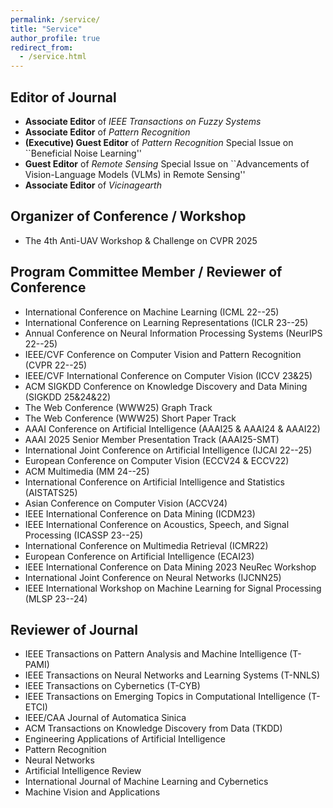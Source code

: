 ```yaml
---
permalink: /service/
title: "Service"
author_profile: true
redirect_from: 
  - /service.html
---
```


## Editor of Journal 

- **Associate Editor** of *IEEE Transactions on Fuzzy Systems*
- **Associate Editor** of *Pattern Recognition*
- **(Executive) Guest Editor** of *Pattern Recognition* Special Issue on ``Beneficial Noise Learning''
- **Guest Editor** of *Remote Sensing* Special Issue on ``Advancements of Vision-Language Models (VLMs) in Remote Sensing''
- **Associate Editor** of *Vicinagearth*

## Organizer of Conference / Workshop
- The 4th Anti-UAV Workshop \& Challenge on CVPR 2025

## Program Committee Member / Reviewer of Conference

- International Conference on Machine Learning (ICML 22--25)
- International Conference on Learning Representations (ICLR 23--25)
- Annual Conference on Neural Information Processing Systems (NeurIPS 22--25)
- IEEE/CVF Conference on Computer Vision and Pattern Recognition (CVPR 22--25)
- IEEE/CVF International Conference on Computer Vision (ICCV 23&25)
- ACM SIGKDD Conference on Knowledge Discovery and Data Mining (SIGKDD 25&24&22)
- The Web Conference (WWW25) Graph Track
- The Web Conference (WWW25) Short Paper Track
- AAAI Conference on Artificial Intelligence (AAAI25 & AAAI24 & AAAI22)
- AAAI 2025 Senior Member Presentation Track (AAAI25-SMT)
- International Joint Conference on Artificial Intelligence (IJCAI 22--25)
- European Conference on Computer Vision (ECCV24 & ECCV22)
- ACM Multimedia (MM 24--25)
- International Conference on Artificial Intelligence and Statistics (AISTATS25)
- Asian Conference on Computer Vision (ACCV24)
- IEEE International Conference on Data Mining (ICDM23)
- IEEE International Conference on Acoustics, Speech, and Signal Processing (ICASSP 23--25)
- International Conference on Multimedia Retrieval (ICMR22)
- European Conference on Artificial Intelligence (ECAI23)
- IEEE International Conference on Data Mining 2023 NeuRec Workshop
- International Joint Conference on Neural Networks (IJCNN25)
- IEEE International Workshop on Machine Learning for Signal Processing (MLSP 23--24)



## Reviewer of Journal

- IEEE Transactions on Pattern Analysis and Machine Intelligence (T-PAMI)
- IEEE Transactions on Neural Networks and Learning Systems (T-NNLS)
- IEEE Transactions on Cybernetics (T-CYB)
- IEEE Transactions on Emerging Topics in Computational Intelligence (T-ETCI)
- IEEE/CAA Journal of Automatica Sinica
- ACM Transactions on Knowledge Discovery from Data (TKDD)
- Engineering Applications of Artificial Intelligence
- Pattern Recognition
- Neural Networks 
- Artificial Intelligence Review
- International Journal of Machine Learning and Cybernetics
- Machine Vision and Applications 
